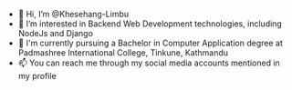 - 👋 Hi, I’m @Khesehang-Limbu
- 👀 I’m interested in Backend Web Development technologies, including NodeJs and Django
- 🌱 I'm currently pursuing a Bachelor in Computer Application degree at Padmashree International College, Tinkune, Kathmandu
- 📫 You can reach me through my social media accounts mentioned in my profile


